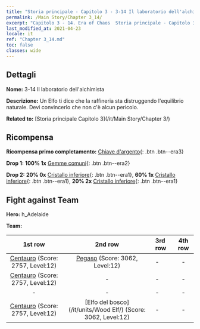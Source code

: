```yaml
---
title: "Storia principale - Capitolo 3 - 3-14 Il laboratorio dell'alchimista"
permalink: /Main Story/Chapter 3_14/
excerpt: "Capitolo 3 - 14. Era of Chaos  Storia principale - Capitolo 3_14. 3-14 Il laboratorio dell'alchimista"
last_modified_at: 2021-04-23
locale: it
ref: "Chapter 3_14.md"
toc: false
classes: wide
---
```


## Dettagli

 **Nome:** 3-14 Il laboratorio dell'alchimista

 **Descrizione:** Un Elfo ti dice che la raffineria sta distruggendo l'equilibrio naturale. Devi convincerlo che non c'è alcun pericolo.

 **Related to:** [Storia principale Capitolo 3](/it/Main Story/Chapter 3/)

## Ricompensa

 **Ricompensa primo completamento:** [Chiave d'argento](/ItemsIT/con_693/){: .btn .btn--era3}

 **Drop 1:** **100% 1x** [Gemme comuni](/ItemsIT/mat_10/){: .btn .btn--era2}

 **Drop 2:** **20% 0x** [Cristallo inferiore](/ItemsIT/mat_5/){: .btn .btn--era1}, **60% 1x** [Cristallo inferiore](/ItemsIT/mat_5/){: .btn .btn--era1}, **20% 2x** [Cristallo inferiore](/ItemsIT/mat_5/){: .btn .btn--era1}


## Fight against Team
 **Hero:** h_Adelaide

 **Team:**


  | 1st row | 2nd row | 3rd row | 4th row |
  |:----:|:----:|:----|:----:|
  | [Centauro](/it/units/Centaur/) (Score: 2757, Level:12)  | [Pegaso](/it/units/Pegasus/) (Score: 3062, Level:12)  | - | - |
  | [Centauro](/it/units/Centaur/) (Score: 2757, Level:12)  | - | - | - |
  | - | - | - | - |
  | [Centauro](/it/units/Centaur/) (Score: 2757, Level:12)  | [Elfo del bosco](/it/units/Wood Elf/) (Score: 3062, Level:12)  | - | - |


